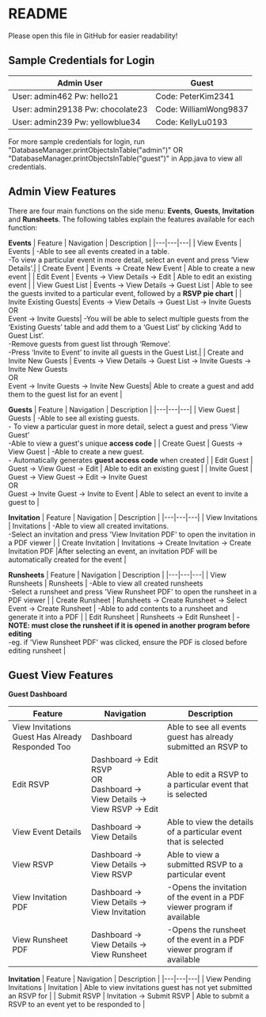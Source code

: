 # README
Please open this file in GitHub for easier readability!

## Sample Credentials for Login
|Admin User|Guest|
|---|---|
| User: admin462 Pw: hello21  |  Code: PeterKim2341 |
| User: admin29138 Pw: chocolate23 | Code: WilliamWong9837 |
| User: admin239 Pw: yellowblue34 | Code: KellyLu0193  |

For more sample credentials for login, run "DatabaseManager.printObjectsInTable("admin")" OR "DatabaseManager.printObjectsInTable("guest")" in App.java to view all credentials.

## Admin View Features
There are four main functions on the side menu: **Events**, **Guests**, **Invitation** and **Runsheets**. The following tables explain the features available for each function:

**Events**
|  Feature  | Navigation  | Description  |
|---|---|---|
|  View Events | Events  | -Able to see all events created in a table.<br/> -To view a particular event in more detail, select an event and press ‘View Details’.|
|  Create Event |  Events -> Create New Event |  Able to create a new event |
|  Edit Event |  Events -> View Details -> Edit |  Able to edit an existing event |
|  View Guest List | Events -> View Details -> Guest List  | Able to see the guests invited to  a particular event, followed by a **RSVP pie chart**  |
|   Invite Existing Guests|  Events -> View Details -> Guest List -> Invite Guests <br/> OR <br/> Event -> Invite Guests| -You will be able to select multiple guests from the ‘Existing Guests’ table and add them to a ‘Guest List’ by clicking ‘Add to Guest List’.<br/> -Remove guests from guest list through ‘Remove’. <br/> -Press ‘Invite to Event’ to invite all guests in the Guest List.|
|  Create and Invite New Guests | Events -> View Details -> Guest List -> Invite Guests  -> Invite New Guests  <br/>OR<br/>Event -> Invite Guests -> Invite New Guests| Able to create a guest and add them to the guest list for an event |

**Guests**
|  Feature  | Navigation   |  Description |
|---|---|---|
|  View Guest | Guests  |  -Able to see all existing guests. <br/> - To view a particular guest in more detail, select a guest and press 'View Guest'<br/> -Able to view a guest's unique **access code** |
| Create Guest  | Guests -> View Guest  | -Able to create a new guest. <br/> - Automatically generates **guest access code** when created  |
|  Edit Guest | Guest -> View Guest -> Edit  |  Able to edit an existing guest |
|  Invite Guest | Guest -> View Guest -> Edit -> Invite Guest <br/> OR <br/> Guest -> Invite Guest -> Invite to Event  |  Able to select an event to invite a guest to |

**Invitation**
|  Feature | Navigation  |  Description |
|---|---|---|
|  View Invitations |  Invitations | -Able to view all created invitations.  <br/> -Select an invitation and press 'View Invitation PDF' to open the invitation in a PDF viewer |
| Create Invitation  |  Invitations -> Create Invitation -> Create Invitation PDF |After selecting an event, an invitation PDF will be automatically created for the event   |

**Runsheets**
|  Feature | Navigation  | Description  |
|---|---|---|
| View Runsheets  | Runsheets   | -Able to view all created runsheets <br/>  -Select a runsheet and press 'View Runsheet PDF' to open the runsheet in a PDF viewer |
|  Create Runsheet | Runsheets -> Create Runsheet -> Select Event -> Create Runsheet | -Able to add contents to a runsheet and generate it into a PDF |
|  Edit Runsheet |  Runsheets -> Edit Runsheet | -**NOTE: must close the runsheet if it is opened in another program before editing** <br/> -eg. if 'View Runsheet PDF' was clicked, ensure the PDF is closed before editing runsheet  |

## Guest View Features

**Guest Dashboard**

|  Feature | Navigation   |  Description |
|---|---|---|
|  View Invitations Guest Has Already Responded Too |  Dashboard |  Able to see all events guest has already submitted an RSVP to |
|  Edit RSVP |  Dashboard -> Edit RSVP <br/> OR <br/> Dashboard -> View Details -> View RSVP -> Edit | Able to edit a RSVP to a particular event that is selected  |
|  View Event Details | Dashboard -> View Details  |  Able to view the details of a particular event that is selected |
|  View RSVP |  Dashboard -> View Details -> View RSVP | Able to view a submitted RSVP to a particular event  |
|  View Invitation PDF | Dashboard -> View Details -> View Invitation  |  -Opens the invitation of the event in a PDF viewer program if available|
|  View Runsheet PDF | Dashboard -> View Details -> View Runsheet  |  -Opens the runsheet of the event in a PDF viewer program if available |

**Invitation**
|  Feature | Navigation   | Description  |
|---|---|---|
|  View Pending Invitations |  Invitation | Able to view invitations guest has not yet submitted an RSVP for  |
|  Submit RSVP | Invitation -> Submit RSVP  | Able to submit a RSVP to an event yet to be responded to  |

